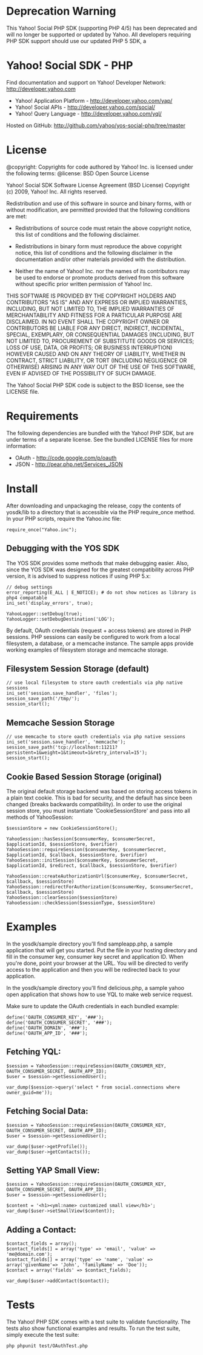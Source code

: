 Deprecation Warning
===================

This Yahoo! Social PHP SDK (supporting PHP 4/5) has been deprecated and will no longer be 
supported or updated by Yahoo.  All developers requiring PHP SDK support should use our updated
PHP 5 SDK, a

Yahoo! Social SDK - PHP
=======================

Find documentation and support on Yahoo! Developer Network: http://developer.yahoo.com

 * Yahoo! Application Platform - http://developer.yahoo.com/yap/
 * Yahoo! Social APIs - http://developer.yahoo.com/social/
 * Yahoo! Query Language - http://developer.yahoo.com/yql/

Hosted on GitHub: http://github.com/yahoo/yos-social-php/tree/master


License
=======

@copyright: Copyrights for code authored by Yahoo! Inc. is licensed under the following terms:
@license:   BSD Open Source License

Yahoo! Social SDK
Software License Agreement (BSD License)
Copyright (c) 2009, Yahoo! Inc.
All rights reserved.

Redistribution and use of this software in source and binary forms, with
or without modification, are permitted provided that the following
conditions are met:

* Redistributions of source code must retain the above
  copyright notice, this list of conditions and the
  following disclaimer.

* Redistributions in binary form must reproduce the above
  copyright notice, this list of conditions and the
  following disclaimer in the documentation and/or other
  materials provided with the distribution.

* Neither the name of Yahoo! Inc. nor the names of its
  contributors may be used to endorse or promote products
  derived from this software without specific prior
  written permission of Yahoo! Inc.

THIS SOFTWARE IS PROVIDED BY THE COPYRIGHT HOLDERS AND CONTRIBUTORS "AS IS"
AND ANY EXPRESS OR IMPLIED WARRANTIES, INCLUDING, BUT NOT LIMITED TO, THE
IMPLIED WARRANTIES OF MERCHANTABILITY AND FITNESS FOR A PARTICULAR PURPOSE ARE
DISCLAIMED. IN NO EVENT SHALL THE COPYRIGHT OWNER OR CONTRIBUTORS BE LIABLE
FOR ANY DIRECT, INDIRECT, INCIDENTAL, SPECIAL, EXEMPLARY, OR CONSEQUENTIAL
DAMAGES (INCLUDING, BUT NOT LIMITED TO, PROCUREMENT OF SUBSTITUTE GOODS OR
SERVICES; LOSS OF USE, DATA, OR PROFITS; OR BUSINESS INTERRUPTION) HOWEVER
CAUSED AND ON ANY THEORY OF LIABILITY, WHETHER IN CONTRACT, STRICT LIABILITY,
OR TORT (INCLUDING NEGLIGENCE OR OTHERWISE) ARISING IN ANY WAY OUT OF THE USE
OF THIS SOFTWARE, EVEN IF ADVISED OF THE POSSIBILITY OF SUCH DAMAGE.


The Yahoo! Social PHP SDK code is subject to the BSD license, see the LICENSE file.


Requirements
============

The following dependencies are bundled with the Yahoo! PHP SDK, but are under
terms of a separate license. See the bundled LICENSE files for more information:

 * OAuth - http://code.google.com/p/oauth
 * JSON -  http://pear.php.net/Services_JSON


Install
=======

After downloading and unpackaging the release, copy the contents of yosdk/lib
to a directory that is accessible via the PHP require_once method. In
your PHP scripts, require the Yahoo.inc file:

    require_once("Yahoo.inc");

## Debugging with the YOS SDK

The YOS SDK provides some methods that make debugging easier. Also, since the YOS
SDK was designed for the greatest compatibility across PHP version, it is advised
to suppress notices if using PHP 5.x:

    // debug settings
    error_reporting(E_ALL | E_NOTICE); # do not show notices as library is php4 compatable
    ini_set('display_errors', true);

    YahooLogger::setDebug(true);
    YahooLogger::setDebugDestination('LOG');

By default, OAuth credentials (request + access tokens) are stored in PHP sessions.
PHP sessions can easily be configured to work from a local filesystem, a database, or
a memcache instance. The sample apps provide working examples of filesystem storage
and memcache storage.

## Filesystem Session Storage (default)

    // use local filesystem to store oauth credentials via php native sessions
    ini_set('session.save_handler', 'files');
    session_save_path('/tmp/');
    session_start();

## Memcache Session Storage

    // use memcache to store oauth credentials via php native sessions
    ini_set('session.save_handler', 'memcache');
    session_save_path('tcp://localhost:11211?persistent=1&weight=1&timeout=1&retry_interval=15');
    session_start();

## Cookie Based Session Storage (original)

The original default storage backend was based on storing access tokens in a plain text cookie. This is bad for security, and the default has since been changed (breaks backwards compatibility). In order to use the original
session store, you must instantiate 'CookieSessionStore' and pass into all methods of YahooSession:

    $sessionStore = new CookieSessionStore();

    YahooSession::hasSession($consumerKey, $consumerSecret, $applicationId, $sessionStore, $verifier)
    YahooSession::requireSession($consumerKey, $consumerSecret, $applicationId, $callback, $sessionStore, $verifier)
    YahooSession::initSession($consumerKey, $consumerSecret, $applicationId, $redirect, $callback, $sessionStore, $verifier)

    YahooSession::createAuthorizationUrl($consumerKey, $consumerSecret, $callback, $sessionStore)
    YahooSession::redirectForAuthorization($consumerKey, $consumerSecret, $callback, $sessionStore)
    YahooSession::clearSession($sessionStore)
    YahooSession::checkSession($sessionType, $sessionStore)


Examples
========

In the yosdk/sample directory you'll find sampleapp.php, a sample application
that will get you started. Put the file in your hosting directory and fill
in the consumer key, consumer key secret and application ID. When you're done,
point your browser at the URL. You will be directed to verify access to the
application and then you will be redirected back to your application.

In the yosdk/sample directory you'll find delicious.php, a sample yahoo open
application that shows how to use YQL to make web service request.

Make sure to update the OAuth credentials in each bundled example:

    define('OAUTH_CONSUMER_KEY', '###');
    define('OAUTH_CONSUMER_SECRET', '###');
    define('OAUTH_DOMAIN', '###');
    define('OAUTH_APP_ID', '###');


## Fetching YQL:

    $session = YahooSession::requireSession(OAUTH_CONSUMER_KEY, OAUTH_CONSUMER_SECRET, OAUTH_APP_ID);
    $user = $session->getSessionedUser();

    var_dump($session->query('select * from social.connections where owner_guid=me'));


## Fetching Social Data:

    $session = YahooSession::requireSession(OAUTH_CONSUMER_KEY, OAUTH_CONSUMER_SECRET, OAUTH_APP_ID);
    $user = $session->getSessionedUser();

    var_dump($user->getProfile());
    var_dump($user->getContacts());


## Setting YAP Small View:

    $session = YahooSession::requireSession(OAUTH_CONSUMER_KEY, OAUTH_CONSUMER_SECRET, OAUTH_APP_ID);
    $user = $session->getSessionedUser();

    $content = '<h1><yml:name> customized small view</h1>';
    var_dump($user->setSmallView($content));


## Adding a Contact:
    
    $contact_fields = array();
    $contact_fields[] = array('type' => 'email', 'value' => 'me@domain.com');
    $contact_fields[] = array('type' => 'name', 'value' => array('givenName'=> 'John', 'familyName' => 'Doe'));
    $contact = array('fields' => $contact_fields);

    var_dump($user->addContact($contact));

Tests
=====

The Yahoo! PHP SDK comes with a test suite to validate functionality. The tests also
show functional examples and results. To run the test suite, simply execute the test suite:

    php phpunit test/OAuthTest.php
